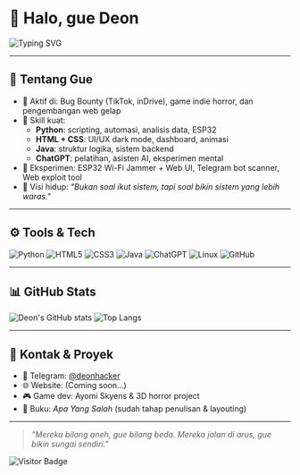 # 👋 Halo, gue Deon

![Typing SVG](https://readme-typing-svg.demolab.com?font=Fira+Code&size=22&pause=1000&color=00FFF0&center=true&vCenter=true&width=480&lines=Bug+Bounty+Hunter;Game+Dev+Indie+%F0%9F%8E%AE;Python+Wizard+%F0%9F%90%9B;Frontend+HTML%2BCSS+%F0%9F%93%9C;Java+Thinker+%F0%9F%96%A4;ChatGPT+Trainer+%F0%9F%92%BB)

---

## 🧠 Tentang Gue

- 🚀 Aktif di: Bug Bounty (TikTok, inDrive), game indie horror, dan pengembangan web gelap  
- 🧩 Skill kuat:  
  - **Python**: scripting, automasi, analisis data, ESP32  
  - **HTML + CSS**: UI/UX dark mode, dashboard, animasi  
  - **Java**: struktur logika, sistem backend  
  - **ChatGPT**: pelatihan, asisten AI, eksperimen mental  
- 🧪 Eksperimen: ESP32 Wi-Fi Jammer + Web UI, Telegram bot scanner, Web exploit tool  
- 🧠 Visi hidup: *"Bukan soal ikut sistem, tapi soal bikin sistem yang lebih waras."*

---

## ⚙️ Tools & Tech

![Python](https://img.shields.io/badge/-Python-black?style=flat-square&logo=python)
![HTML5](https://img.shields.io/badge/-HTML5-black?style=flat-square&logo=html5)
![CSS3](https://img.shields.io/badge/-CSS3-black?style=flat-square&logo=css3)
![Java](https://img.shields.io/badge/-Java-black?style=flat-square&logo=java)
![ChatGPT](https://img.shields.io/badge/-ChatGPT-00A67E?style=flat-square&logo=openai&logoColor=white)
![Linux](https://img.shields.io/badge/-Linux-grey?style=flat-square&logo=linux)
![GitHub](https://img.shields.io/badge/-GitHub-181717?style=flat-square&logo=github)

---

## 📊 GitHub Stats

![Deon's GitHub stats](https://github-readme-stats.vercel.app/api?username=deonhacker&show_icons=true&theme=tokyonight)
![Top Langs](https://github-readme-stats.vercel.app/api/top-langs/?username=deonhacker&layout=compact&theme=tokyonight)

---

## 🔗 Kontak & Proyek
- 💬 Telegram: [@deonhacker](https://t.me/deonhacker)
- 🌐 Website: (Coming soon...)  
- 🎮 Game dev: Ayomi Skyens & 3D horror project  
- 📖 Buku: *Apa Yang Salah* (sudah tahap penulisan & layouting)

---

> *"Mereka bilang aneh, gue bilang beda. Mereka jalan di arus, gue bikin sungai sendiri."*

![Visitor Badge](https://komarev.com/ghpvc/?username=deonhacker&style=flat-square&color=purple)
